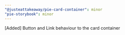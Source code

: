 ```yaml
---
"@justeattakeaway/pie-card-container": minor
"pie-storybook": minor
---
```


[Added] Button and Link behaviour to the card container
